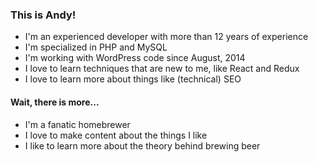 ### This is Andy!

- I'm an experienced developer with more than 12 years of experience 
- I'm specialized in PHP and MySQL
- I'm working with WordPress code since August, 2014 
- I love to learn techniques that are new to me, like React and Redux
- I love to learn more about things like (technical) SEO

#### Wait, there is more...
- I'm a fanatic homebrewer
- I love to make content about the things I like
- I like to learn more about the theory behind brewing beer

<!--
**andizer/andizer** is a ✨ _special_ ✨ repository because its `README.md` (this file) appears on your GitHub profile.

Here are some ideas to get you started:

- 🔭 I’m currently working on ...
- 🌱 I’m currently learning ...
- 👯 I’m looking to collaborate on ...
- 🤔 I’m looking for help with ...
- 💬 Ask me about ...
- 📫 How to reach me: ...
- 😄 Pronouns: ...
- ⚡ Fun fact: ...
-->
